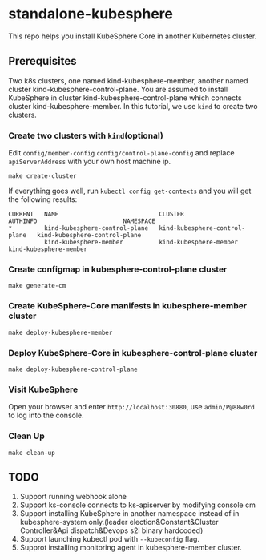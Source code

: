 # standalone-kubesphere
This repo helps you install KubeSphere Core in another Kubernetes cluster.
## Prerequisites
Two k8s clusters, one named kind-kubesphere-member, another named cluster kind-kubesphere-control-plane.
You are assumed to install KubeSphere in cluster kind-kubesphere-control-plane which connects cluster kind-kubesphere-member.
In this tutorial, we use `kind` to create two clusters.
### Create two clusters with `kind`(optional)
Edit `config/member-config` `config/control-plane-config` and replace `apiServerAddress` with your own host machine ip.

`make create-cluster`

If everything goes well, run `kubectl config get-contexts` and you will get the following results:

```
CURRENT   NAME                            CLUSTER                         AUTHINFO                        NAMESPACE
*         kind-kubesphere-control-plane   kind-kubesphere-control-plane   kind-kubesphere-control-plane
          kind-kubesphere-member          kind-kubesphere-member          kind-kubesphere-member
```
          
### Create configmap in kubesphere-control-plane cluster
`make generate-cm`
### Create KubeSphere-Core manifests in kubesphere-member cluster
`make deploy-kubesphere-member`
### Deploy KubeSphere-Core in kubesphere-control-plane cluster
`make deploy-kubesphere-control-plane`
### Visit KubeSphere
Open your browser and enter `http://localhost:30880`, use `admin/P@88w0rd` to log into the console.
### Clean Up
`make clean-up`
## TODO
1. Support running webhook alone
2. Support ks-console connects to ks-apiserver by modifying console cm
3. Support installing KubeSphere in another namespace instead of in kubesphere-system only.(leader election&Constant&Cluster Controller&Api dispatch&Devops s2i binary hardcoded)
4. Support launching kubectl pod with `--kubeconfig` flag.
5. Supprot installing monitoring agent in kubesphere-member cluster.